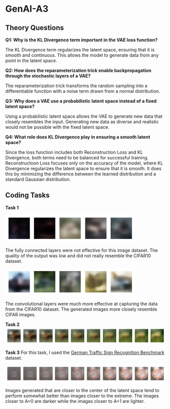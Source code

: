 # GenAI-A3

## Theory Questions

**Q1: Why is the KL Divergence term important in the VAE loss function?**

The KL Divergence term regularizes the latent space, ensuring that it is smooth and continuous. This allows the model to generate data from any point in the latent space.

**Q2: How does the reparameterization trick enable backpropagation through the stochastic layers of a VAE?**

The reparameterization trick transforms the random sampling into a differentiable function with a noise term drawn from a normal distribution.

**Q3: Why does a VAE use a probabilistic latent space instead of a fixed latent space?**

Using a probabilistic latent space allows the VAE to generate new data that closely resembles the input. Generating new data as diverse and realistic would not be possible with the fixed latent space.

**Q4: What role does KL Divergence play in ensuring a smooth latent space?**

Since the loss function includes both Reconstruction Loss and KL Divergence, both terms need to be balanced for successful training. Reconstructoon Loss focuses only on the accuracy of the model, where KL Divergence regularizes the latent space to ensure that it is smooth. It does this by minimizing the difference between the learned distribution and a standard Gaussian distribution. 

## Coding Tasks

**Task 1**

![Fully Connected VAE](images/FCVAE.png)

The fully connected layers were not effective for this image dataset. The quality of the output was low and did not really resemble the CIFAR10 dataset.

![Convolutional VAE](images/CVAE.png)

The convolutional layers were much more effective at capturing the data from the CIFAR10 dataset. The generated images more closely resemble CIFAR images.

**Task 2**
![Interpolated Images](images/interpolate.png)


**Task 3**
For this task, I used the [German Traffic Sign Recognition Benchmark](https://pytorch.org/vision/main/generated/torchvision.datasets.GTSRB.html#torchvision.datasets.GTSRB) dataset. 

![Images throughout latent space](images/latent_space.png)

Images generated that are closer to the center of the latent space tend to perform somewhat better than images closer to the extreme. The images closer to A=0 are darker while the images closer to A=1 are lighter.